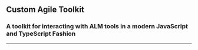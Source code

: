 



## Custom Agile Toolkit

### A toolkit for interacting with ALM tools in a modern JavaScript and TypeScript Fashion
<!-- 
* ["RallyApi"](modules/_rallyapi_.md)
* ["RallyClient"](modules/_rallyclient_.md) -->



---
